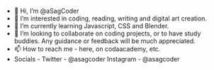 - 👋 Hi, I’m @aSagCoder
- 👀 I’m interested in coding, reading, writing and digital art creation.
- 🌱 I’m currently learning Javascript, CSS and Blender. 
- 💞️ I’m looking to collaborate on coding projects, or to have study buddies. Any guidance or feedback will be much appreciated.
- 📫 How to reach me - here, on codaacademy, etc.
- Socials - 
Twitter - @asagcoder
Instagram - @asagcoder

<!---
aSagCoder/aSagCoder is a ✨ special ✨ repository because its `README.md` (this file) appears on your GitHub profile.
You can click the Preview link to take a look at your changes.
--->
